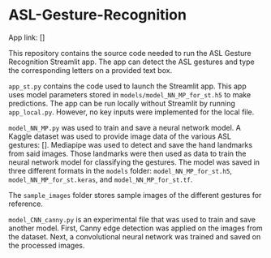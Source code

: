 # ASL-Gesture-Recognition

App link: []

This repository contains the source code needed to run the ASL Gesture Recognition Streamlit app. The app can detect the ASL gestures and type the corresponding letters on a provided text box.

`app_st.py` contains the code used to launch the Streamlit app. This app uses model parameters stored in `models/model_NN_MP_for_st.h5` to make predictions.
The app can be run locally without Streamlit by running `app_local.py`. However, no key inputs were implemented for the local file.

`model_NN_MP.py` was used to train and save a neural network model. A Kaggle dataset was used to provide image data of the various ASL gestures: []. Mediapipe was used to detect and save the hand landmarks from said images. Those landmarks were then used as data to train the neural network model for classifying the gestures. The model was saved in three different formats in the `models` folder: `model_NN_MP_for_st.h5`, `model_NN_MP_for_st.keras`, and `model_NN_MP_for_st.tf`.

The `sample_images` folder stores sample images of the different gestures for reference.

`model_CNN_canny.py` is an experimental file that was used to train and save another model. First, Canny edge detection was applied on the images from the dataset. Next, a convolutional neural network was trained and saved on the processed images.
